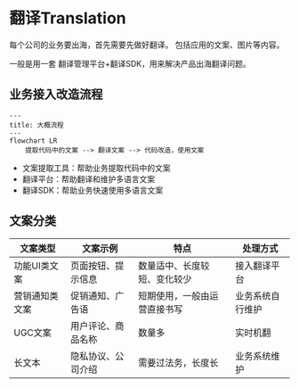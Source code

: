 # 翻译Translation
每个公司的业务要出海，首先需要先做好翻译。
包括应用的文案、图片等内容。

一般是用一套 翻译管理平台+翻译SDK，用来解决产品出海翻译问题。

## 业务接入改造流程
```mermaid
---
title: 大概流程
---
flowchart LR
    提取代码中的文案 --> 翻译文案 --> 代码改造，使用文案
```

- 文案提取工具：帮助业务提取代码中的文案
- 翻译平台：帮助翻译和维护多语言文案
- 翻译SDK：帮助业务快速使用多语言文案



## 文案分类


| 文案类型 | 文案示例 | 特点 | 处理方式 |
| --- | --- | --- | --- |
| 功能UI类文案 | 页面按钮、提示信息 | 数量适中、长度较短、变化较少 | 接入翻译平台 |
| 营销通知类文案 | 促销通知、广告语 | 短期使用，一般由运营直接书写 | 业务系统自行维护 |
| UGC文案 | 用户评论、商品名称 | 数量多 | 实时机翻 |
| 长文本 | 隐私协议、公司介绍 | 需要过法务，长度长 | 业务系统维护 |


